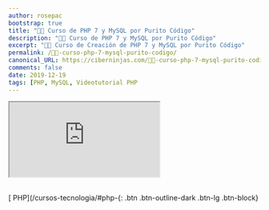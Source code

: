 ```yaml
---
author: rosepac
bootstrap: true
title: "👨‍🏫 Curso de PHP 7 y MySQL por Purito Código"
description: "👩‍🎨 Curso de PHP 7 y MySQL por Purito Código"
excerpt: "👩‍🎨 Curso de Creación de PHP 7 y MySQL por Purito Código"
permalink: /👨‍🏫-curso-php-7-mysql-purito-codigo/
canonical_URL: https://ciberninjas.com/👨‍🏫-curso-php-7-mysql-purito-codigo/
comments: false
date: 2019-12-19
tags: [PHP, MySQL, Videotutorial PHP
---
```


<div class="embed-responsive embed-responsive-16by9">
  <iframe class="embed-responsive-item" src="https://www.youtube.com/embed/videoseries?list=PLntlEofAWt_L-YvEhtG4ez1Lj5Gb-4d5h" allowfullscreen></iframe>
</div><br/>

[<i class="fab fa-php"></i> PHP](/cursos-tecnologia/#php-{: .btn .btn-outline-dark .btn-lg .btn-block}

